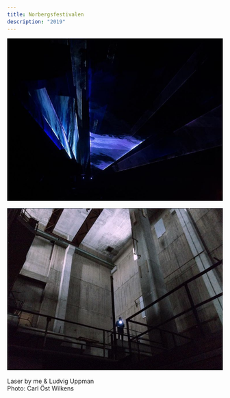 ```yaml
---
title: Norbergsfestivalen
description: "2019"
---
```

![](brave_oiug0w2h06.png)

![](brave_nomkv4qwxw.png)

Laser by me & Ludvig Uppman\
Photo: Carl Öst Wilkens